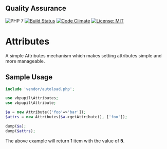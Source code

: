 ## Quality Assurance

![PHP 7](https://img.shields.io/badge/PHP-7-blue.svg)
[![Build Status](https://travis-ci.org/vbpupil/attributes.svg?branch=master)](https://travis-ci.org/vbpupil/attributes)
[![Code Climate](https://codeclimate.com/github/vbpupil/attributes/badges/gpa.svg)](https://codeclimate.com/github/vbpupil/attributes)
[![License: MIT](https://img.shields.io/badge/License-MIT-green.svg)](https://opensource.org/licenses/MIT)


# Attributes

A simple Attributes mechanism which makes setting attributes simple and more manageable.

## Sample Usage

```php
include 'vendor/autoload.php';

use vbpupil\Attributes;
use vbpupil\Attribute;

$a = new Attribute(['foo'=>'bar']);
$attrs = new Attributes($a->getAttribute(), ['foo']);

dump($a);
dump($attrs);
```

The above example will return 1 item with the value of **5**.